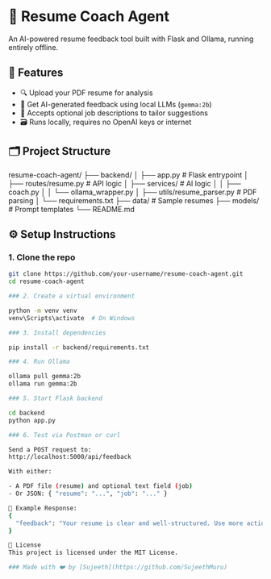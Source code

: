 # 🧠 Resume Coach Agent

An AI-powered resume feedback tool built with Flask and Ollama, running entirely offline.

## 🚀 Features

- 🔍 Upload your PDF resume for analysis
- 🧠 Get AI-generated feedback using local LLMs (`gemma:2b`)
- 📄 Accepts optional job descriptions to tailor suggestions
- 🗃 Runs locally, requires no OpenAI keys or internet

## 🗂 Project Structure

resume-coach-agent/
├── backend/
│ ├── app.py # Flask entrypoint
│ ├── routes/resume.py # API logic
│ ├── services/ # AI logic
│ │ ├── coach.py
│ │ └── ollama_wrapper.py
│ ├── utils/resume_parser.py # PDF parsing
│ └── requirements.txt
├── data/ # Sample resumes
├── models/ # Prompt templates
└── README.md


## ⚙️ Setup Instructions

### 1. Clone the repo

```bash
git clone https://github.com/your-username/resume-coach-agent.git
cd resume-coach-agent

### 2. Create a virtual environment

python -m venv venv
venv\Scripts\activate  # On Windows

### 3. Install dependencies

pip install -r backend/requirements.txt

### 4. Run Ollama

ollama pull gemma:2b
ollama run gemma:2b

### 5. Start Flask backend

cd backend
python app.py

### 6. Test via Postman or curl

Send a POST request to:
http://localhost:5000/api/feedback

With either:

- A PDF file (resume) and optional text field (job)
- Or JSON: { "resume": "...", "job": "..." }

📌 Example Response:
{
  "feedback": "Your resume is clear and well-structured. Use more action verbs..."
}

📜 License
This project is licensed under the MIT License.

### Made with ❤️ by [Sujeeth](https://github.com/SujeethMuru)
